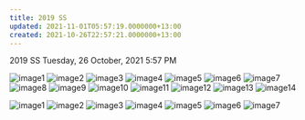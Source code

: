 ```yaml
---
title: 2019 SS
updated: 2021-11-01T05:57:19.0000000+13:00
created: 2021-10-26T22:57:21.0000000+13:00
---
```


2019 SS
Tuesday, 26 October, 2021
5:57 PM

![image1](../../../../resources/f60eb25e53074f22bb7d63be9a6f0f45.png)
![image2](../../../../resources/799985d42c814c818fcf655daa7956d2.png)
![image3](../../../../resources/157ea95b3990476db51461e0f3169706.png)
![image4](../../../../resources/84db1231e6d14c1982cc4a5005858e28.png)
![image5](../../../../resources/4accd7396c594a25afe1b53058ada5db.png)
![image6](../../../../resources/82f73556e09b49d09c862349d8b604f5.png)
![image7](../../../../resources/16e542c1a1fa407a8571898b7cebe196.png)
![image8](../../../../resources/d8de5e9ef6254d4297e23330ed04166a.png)
![image9](../../../../resources/4eb85bafe7a74b0cb20a739d313fa997.png)
![image10](../../../../resources/70423e53d5404b47a9bb38ca81e4843f.png)
![image11](../../../../resources/0e959291ef2040caa18bc5ff4f3bd756.png)
![image12](../../../../resources/b9dd7c79bbd94c97b11647f11bf8fcc2.png)
![image13](../../../../resources/c10846f519bd421385d8ccee0ae0aeb7.png)
![image14](../../../../resources/d4d8a8fd58cb4f0197e746a1ae42f243.png)

![image1](../../../../resources/f60eb25e53074f22bb7d63be9a6f0f45.png)
![image2](../../../../resources/799985d42c814c818fcf655daa7956d2.png)
![image3](../../../../resources/157ea95b3990476db51461e0f3169706.png)
![image4](../../../../resources/84db1231e6d14c1982cc4a5005858e28.png)
![image5](../../../../resources/4accd7396c594a25afe1b53058ada5db.png)
![image6](../../../../resources/82f73556e09b49d09c862349d8b604f5.png)
![image7](../../../../resources/16e542c1a1fa407a8571898b7cebe196.png)


